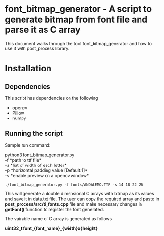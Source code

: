 # font_bitmap_generator - A script to generate bitmap from font file and parse it as C array

This document walks through the tool font_bitmap_generator and how to use it
with post_process library.

# Installation

## Dependencies
This script has dependencies on the following

- opencv
- Pillow
- numpy

## Running the script

Sample run command:

python3 font_bitmap_generator.py \
-f \*path to ttf file\* \
-s \*list of width of each letter\* \
-p \*horizontal padding value [Default:1]\* \
-v \*enable preview on a opencv window\*

```
./font_bitmap_generator.py -f fonts/ANDALEMO.TTF -s 14 18 22 26
```

This will generate a double dimensional C arrays with bitmap as its values
and save it in data.txt file. The user can copy the required array and paste in
**post_process/src/ti_fonts.cpp** file and make necessary changes in 
**getFont()** function to register the font generated.

The vairable name of C array is generated as follows

**uint32_t font_{font_name}_{width}x{height}**
